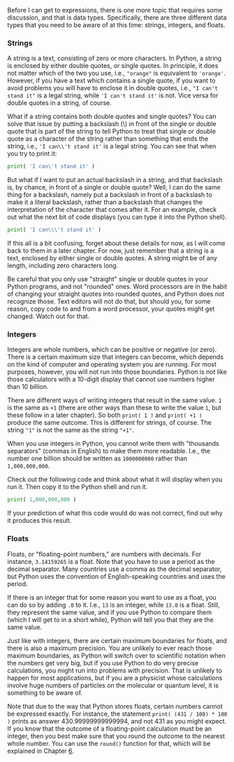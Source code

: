 Before I can get to expressions, there is one more topic that requires
some discussion, and that is data types. Specifically, there are three
different data types that you need to be aware of at this time: strings,
integers, and floats.

### Strings

A string is a text, consisting of zero or more characters. In Python, a
string is enclosed by either double quotes, or single quotes. In
principle, it does not matter which of the two you use, i.e., `"orange"`
is equivalent to `'orange'`. However, if you have a text which contains
a single quote, if you want to avoid problems you will have to enclose
it in double quotes, i.e., `"I can't stand it"` is a legal string, while
`'I can't stand it'` is not. Vice versa for double quotes in a string,
of course.

What if a string contains both double quotes and single quotes? You can
solve that issue by putting a backslash (\\) in front of the single or
double quote that is part of the string to tell Python to treat that
single or double quote as a character of the string rather than
something that ends the string, i.e., `'I can\\'t stand it'` is a legal
string. You can see that when you try to print it:

```python
print( 'I can\'t stand it' )
```

But what if I want to put an actual backslash in a string, and that
backslash is, by chance, in front of a single or double quote? Well, I
can do the same thing for a backslash, namely put a backslash in front
of a backslash to make it a literal backslash, rather than a backslash
that changes the interpretation of the character that comes after it.
For an example, check out what the next bit of code displays (you can
type it into the Python shell).

```python
print( 'I can\\\'t stand it' )
```

If this all is a bit confusing, forget about these details for now, as I
will come back to them in a later chapter. For now, just remember that a
string is a text, enclosed by either single or double quotes. A string
might be of any length, including zero characters long.

Be careful that you only use "straight" single or double quotes in your
Python programs, and not "rounded" ones. Word processors are in the
habit of changing your straight quotes into rounded quotes, and Python
does not recognize those. Text editors will not do that, but should you,
for some reason, copy code to and from a word processor, your quotes
might get changed. Watch out for that.

### Integers

Integers are whole numbers, which can be positive or negative (or zero).
There is a certain maximum size that integers can become, which depends
on the kind of computer and operating system you are running. For most
purposes, however, you will not run into those boundaries. Python is not
like those calculators with a 10-digit display that cannot use numbers
higher than 10 billion.

There are different ways of writing integers that result in the same
value. `1` is the same as `+1` (there are other ways than these to write
the value `1`, but these follow in a later chapter). So both
`print( 1 )` and `print( +1 )` produce the same outcome. This is
different for strings, of course. The string `"1"` is not the same as
the string `"+1"`.

When you use integers in Python, you cannot write them with "thousands
separators" (commas in English) to make them more readable. I.e., the
number one billion should be written as `1000000000` rather than
`1,000,000,000`.

Check out the following code and think about what it will display when
you run it. Then copy it to the Python shell and run it.

```python
print( 1,000,000,000 )
```

If your prediction of what this code would do was not correct, find out
why it produces this result.

### Floats

Floats, or "floating-point numbers," are numbers with decimals. For
instance, `3.14159265` is a float. Note that you have to use a period as
the decimal separator. Many countries use a comma as the decimal
separator, but Python uses the convention of English-speaking countries
and uses the period.

If there is an integer that for some reason you want to use as a float,
you can do so by adding `.0` to it. I.e., `13` is an integer, while
`13.0` is a float. Still, they represent the same value, and if you use
Python to compare them (which I will get to in a short while), Python
will tell you that they are the same value.

Just like with integers, there are certain maximum boundaries for
floats, and there is also a maximum precision. You are unlikely to ever
reach those maximum boundaries, as Python will switch over to scientific
notation when the numbers get very big, but if you use Python to do very
precise calculations, you might run into problems with precision. That
is unlikely to happen for most applications, but if you are a physicist
whose calculations involve huge numbers of particles on the molecular or
quantum level, it is something to be aware of.

Note that due to the way that Python stores floats, certain numbers
cannot be expressed exactly. For instance, the statement
`print( (431 / 100) * 100 )` prints as answer 430.99999999999994, and
not 431 as you might expect. If you know that the outcome of a
floating-point calculation must be an integer, then you best make sure
that you round the outcome to the nearest whole number. You can use the
`round()` function for that, which will be explained in Chapter
<a href="#ch:simplefunctions" data-reference-type="ref" data-reference="ch:simplefunctions">6</a>.
